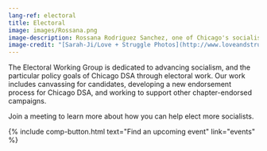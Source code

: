 ```yaml
---
lang-ref: electoral
title: Electoral
image: images/Rossana.png
image-description: Rossana Rodriguez Sanchez, one of Chicago's socialist alderpersons, speaks at a car caravan kickoff on May 30, 2020.
image-credit: "[Sarah-Ji/Love + Struggle Photos](http://www.loveandstrugglephotos.com/)"
---
```


The Electoral Working Group is dedicated to advancing socialism, and the particular policy goals of Chicago DSA through electoral work. Our work includes canvassing for candidates, developing a new endorsement process for Chicago DSA, and working to support other chapter-endorsed campaigns. 

Join a meeting to learn more about how you can help elect more socialists.

{% include comp-button.html text="Find an upcoming event" link="events" %}
